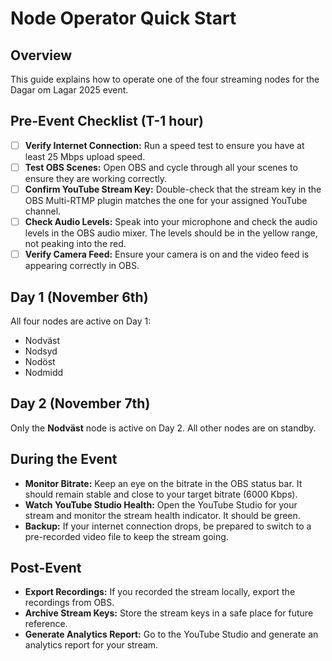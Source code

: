 # Node Operator Quick Start

## Overview
This guide explains how to operate one of the four streaming nodes for the Dagar om Lagar 2025 event.

## Pre-Event Checklist (T-1 hour)

*   [ ] **Verify Internet Connection:** Run a speed test to ensure you have at least 25 Mbps upload speed.
*   [ ] **Test OBS Scenes:** Open OBS and cycle through all your scenes to ensure they are working correctly.
*   [ ] **Confirm YouTube Stream Key:** Double-check that the stream key in the OBS Multi-RTMP plugin matches the one for your assigned YouTube channel.
*   [ ] **Check Audio Levels:** Speak into your microphone and check the audio levels in the OBS audio mixer. The levels should be in the yellow range, not peaking into the red.
*   [ ] **Verify Camera Feed:** Ensure your camera is on and the video feed is appearing correctly in OBS.

## Day 1 (November 6th)

All four nodes are active on Day 1:

*   Nodväst
*   Nodsyd
*   Nodöst
*   Nodmidd

## Day 2 (November 7th)

Only the **Nodväst** node is active on Day 2. All other nodes are on standby.

## During the Event

*   **Monitor Bitrate:** Keep an eye on the bitrate in the OBS status bar. It should remain stable and close to your target bitrate (6000 Kbps).
*   **Watch YouTube Studio Health:** Open the YouTube Studio for your stream and monitor the stream health indicator. It should be green.
*   **Backup:** If your internet connection drops, be prepared to switch to a pre-recorded video file to keep the stream going.

## Post-Event

*   **Export Recordings:** If you recorded the stream locally, export the recordings from OBS.
*   **Archive Stream Keys:** Store the stream keys in a safe place for future reference.
*   **Generate Analytics Report:** Go to the YouTube Studio and generate an analytics report for your stream.
